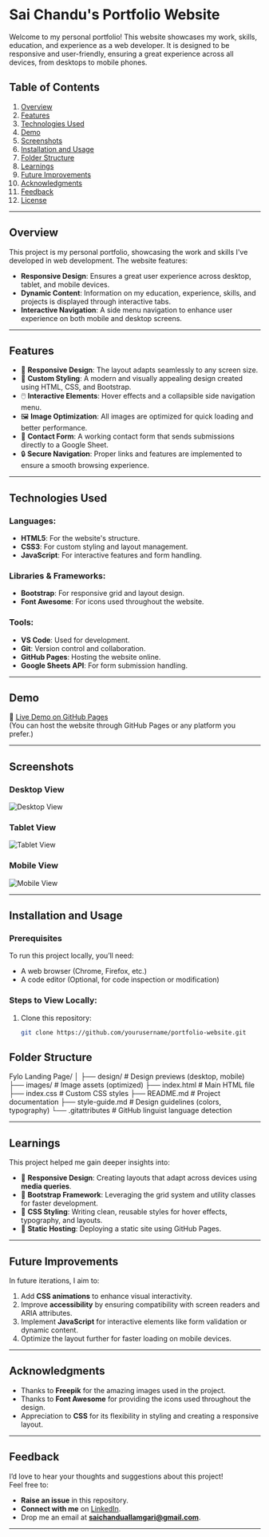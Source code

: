# **Sai Chandu's Portfolio Website**

Welcome to my personal portfolio! This website showcases my work, skills, education, and experience as a web developer. It is designed to be responsive and user-friendly, ensuring a great experience across all devices, from desktops to mobile phones.

## **Table of Contents**
1. [Overview](#overview)
2. [Features](#features)
3. [Technologies Used](#technologies-used)
4. [Demo](#demo)
5. [Screenshots](#screenshots)
6. [Installation and Usage](#installation-and-usage)
7. [Folder Structure](#folder-structure)
8. [Learnings](#learnings)
9. [Future Improvements](#future-improvements)
10. [Acknowledgments](#acknowledgments)
11. [Feedback](#feedback)
12. [License](#license)

---

## **Overview**

This project is my personal portfolio, showcasing the work and skills I've developed in web development. The website features:

- **Responsive Design**: Ensures a great user experience across desktop, tablet, and mobile devices.
- **Dynamic Content**: Information on my education, experience, skills, and projects is displayed through interactive tabs.
- **Interactive Navigation**: A side menu navigation to enhance user experience on both mobile and desktop screens.

---

## **Features**

- 📱 **Responsive Design**: The layout adapts seamlessly to any screen size.
- 🎨 **Custom Styling**: A modern and visually appealing design created using HTML, CSS, and Bootstrap.
- 🖱️ **Interactive Elements**: Hover effects and a collapsible side navigation menu.
- 🖼️ **Image Optimization**: All images are optimized for quick loading and better performance.
- 📂 **Contact Form**: A working contact form that sends submissions directly to a Google Sheet.
- 🔒 **Secure Navigation**: Proper links and features are implemented to ensure a smooth browsing experience.

---

## **Technologies Used**

### Languages:
- **HTML5**: For the website's structure.
- **CSS3**: For custom styling and layout management.
- **JavaScript**: For interactive features and form handling.

### Libraries & Frameworks:
- **Bootstrap**: For responsive grid and layout design.
- **Font Awesome**: For icons used throughout the website.

### Tools:
- **VS Code**: Used for development.
- **Git**: Version control and collaboration.
- **GitHub Pages**: Hosting the website online.
- **Google Sheets API**: For form submission handling.

---

## **Demo**

🔗 [Live Demo on GitHub Pages](#)  
(You can host the website through GitHub Pages or any platform you prefer.)

---

## **Screenshots**

### Desktop View
![Desktop View](./images/desktop-view.png)

### Tablet View
![Tablet View](./images/tablet-view.png)

### Mobile View
![Mobile View](./images/mobile-view.png)

---

## **Installation and Usage**

### Prerequisites
To run this project locally, you’ll need:
- A web browser (Chrome, Firefox, etc.)
- A code editor (Optional, for code inspection or modification)

### Steps to View Locally:
1. Clone this repository:
   ```bash
   git clone https://github.com/yourusername/portfolio-website.git


## **Folder Structure**

Fylo Landing Page/
│
├── design/            # Design previews (desktop, mobile)
├── images/            # Image assets (optimized)
├── index.html         # Main HTML file
├── index.css          # Custom CSS styles
├── README.md          # Project documentation
├── style-guide.md     # Design guidelines (colors, typography)
└── .gitattributes     # GitHub linguist language detection


---

## **Learnings**

This project helped me gain deeper insights into:
- 📏 **Responsive Design**: Creating layouts that adapt across devices using **media queries**.
- 🎯 **Bootstrap Framework**: Leveraging the grid system and utility classes for faster development.
- 🎨 **CSS Styling**: Writing clean, reusable styles for hover effects, typography, and layouts.
- 🚀 **Static Hosting**: Deploying a static site using GitHub Pages.

---

## **Future Improvements**

In future iterations, I aim to:
1. Add **CSS animations** to enhance visual interactivity.
2. Improve **accessibility** by ensuring compatibility with screen readers and ARIA attributes.
3. Implement **JavaScript** for interactive elements like form validation or dynamic content.
4. Optimize the layout further for faster loading on mobile devices.

---



## **Acknowledgments**

- Thanks to **Freepik** for the amazing images used in the project.
- Thanks to **Font Awesome** for providing the icons used throughout the design.
- Appreciation to **CSS** for its flexibility in styling and creating a responsive layout.

---

## **Feedback**

I’d love to hear your thoughts and suggestions about this project!  
Feel free to:
- **Raise an issue** in this repository.
- **Connect with me** on [LinkedIn](https://www.linkedin.com/in/sai-chandu-a-454a9a126/).
- Drop me an email at **saichanduallamgari@gmail.com**.

---

